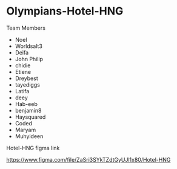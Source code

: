 # Olympians-Hotel-HNG


Team Members
- Noel
- Worldsalt3
- Deifa
- John Philip
- chidie
- Etiene
- Dreybest
- tayediggs
- Latifa
- deey
- Hab-eeb
- benjamin8
- Haysquared
- Coded
- Maryam
- Muhyideen

Hotel-HNG figma link

https://www.figma.com/file/ZaSri3SYkTZdtGyUJl1x80/Hotel-HNG

